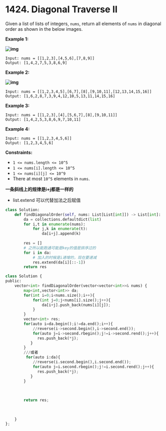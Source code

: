 # 1424. Diagonal Traverse II

Given a list of lists of integers, `nums`, return all elements of `nums` in diagonal order as shown in the below images.

 

**Example 1:**

**![img](https://assets.leetcode.com/uploads/2020/04/08/sample_1_1784.png)**

```
Input: nums = [[1,2,3],[4,5,6],[7,8,9]]
Output: [1,4,2,7,5,3,8,6,9]
```

**Example 2:**

**![img](https://assets.leetcode.com/uploads/2020/04/08/sample_2_1784.png)**

```
Input: nums = [[1,2,3,4,5],[6,7],[8],[9,10,11],[12,13,14,15,16]]
Output: [1,6,2,8,7,3,9,4,12,10,5,13,11,14,15,16]
```

**Example 3:**

```
Input: nums = [[1,2,3],[4],[5,6,7],[8],[9,10,11]]
Output: [1,4,2,5,3,8,6,9,7,10,11]
```

**Example 4:**

```
Input: nums = [[1,2,3,4,5,6]]
Output: [1,2,3,4,5,6]
```

 

**Constraints:**

* `1 <= nums.length <= 10^5`
* `1 <= nums[i].length <= 10^5`
* `1 <= nums[i][j] <= 10^9`
* There at most `10^5` elements in `nums`.





**一条斜线上的规律是i+j都是一样的**

* list.extend 可以代替加法之后赋值

```python
class Solution:
    def findDiagonalOrder(self, nums: List[List[int]]) -> List[int]:
        da = collections.defaultdict(list)
        for i,t in enumerate(nums):
            for j,k in enumerate(t):
                da[i+j].append(k)
        
        res = []
        # 之所以能跑通可能是key的值是排序过的
        for i in da:
            # 加入的时候是i递增的，现在要递减
            res.extend(da[i][::-1])
        return res
```



```python
class Solution {
public:
    vector<int> findDiagonalOrder(vector<vector<int>>& nums) {
        map<int,vector<int>> da;
        for(int i=0;i<nums.size();i++){
            for(int j=0;j<nums[i].size();j++){
                da[i+j].push_back(nums[i][j]);
            }
        }
        vector<int> res;
        for(auto i=da.begin();i!=da.end();i++){
            //reverse(i->second.begin(),i->second.end());
            for(auto j=i->second.rbegin();j!=i->second.rend();j++){
              res.push_back(*j);   
           }
        }
        ///或者
         for(auto i:da){
            //reverse(i.second.begin(),i.second.end());
            for(auto j=i.second.rbegin();j!=i.second.rend();j++){
              res.push_back(*j);   
           }
        }
        
        
        
        return res;
        
        
        
    }
};
```

